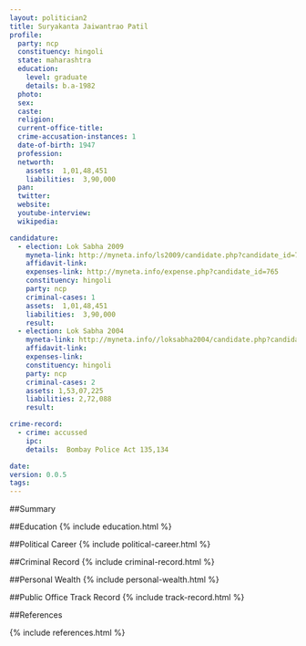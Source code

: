 ```yaml
---
layout: politician2
title: Suryakanta Jaiwantrao Patil
profile: 
  party: ncp
  constituency: hingoli
  state: maharashtra
  education: 
    level: graduate
    details: b.a-1982
  photo: 
  sex: 
  caste: 
  religion: 
  current-office-title: 
  crime-accusation-instances: 1
  date-of-birth: 1947
  profession: 
  networth: 
    assets:  1,01,48,451
    liabilities:  3,90,000
  pan: 
  twitter: 
  website: 
  youtube-interview: 
  wikipedia: 

candidature: 
  - election: Lok Sabha 2009
    myneta-link: http://myneta.info/ls2009/candidate.php?candidate_id=765
    affidavit-link: 
    expenses-link: http://myneta.info/expense.php?candidate_id=765
    constituency: hingoli 
    party: ncp
    criminal-cases: 1
    assets:  1,01,48,451
    liabilities:  3,90,000
    result:  
  - election: Lok Sabha 2004
    myneta-link: http://myneta.info//loksabha2004/candidate.php?candidate_id=2391
    affidavit-link: 
    expenses-link: 
    constituency: hingoli 
    party: ncp
    criminal-cases: 2
    assets: 1,53,07,225
    liabilities: 2,72,088
    result:  

crime-record: 
  - crime: accussed
    ipc: 
    details:  Bombay Police Act 135,134  

date: 
version: 0.0.5
tags: 
---
```

##Summary


##Education
{% include education.html %}


##Political Career
{% include political-career.html %}


##Criminal Record
{% include criminal-record.html %}


##Personal Wealth
{% include personal-wealth.html %}


##Public Office Track Record
{% include track-record.html %}


##References


{% include references.html %}
